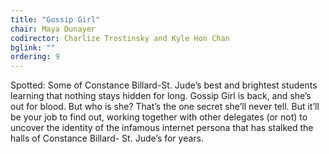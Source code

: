 ```yaml
---
title: "Gossip Girl"
chair: Maya Dunayer
codirector: Charlize Trostinsky and Kyle Hon Chan
bglink: ""
ordering: 9
---
```

Spotted: Some of Constance Billard-St. Jude’s best and brightest students learning that nothing stays hidden for long. 
Gossip Girl is back, and she’s out for blood. But who is she? That’s the one secret she’ll never tell. But it’ll be your job to find out, working together with other delegates (or not) to uncover the identity of the infamous internet persona that has stalked the halls of Constance Billard- St. Jude’s for years. 
